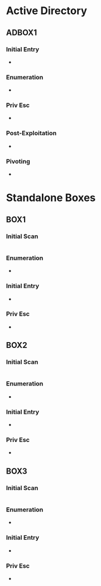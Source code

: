 # Active Directory
## ADBOX1
### Initial Entry
- 
### Enumeration
- 
### Priv Esc
- 
### Post-Exploitation
- 
### Pivoting
- 
# Standalone Boxes
## BOX1
### Initial Scan
```c

```
### Enumeration
- 
### Initial Entry
- 
### Priv Esc
- 
## BOX2
### Initial Scan
```c

```
### Enumeration
- 
### Initial Entry
- 
### Priv Esc 
- 
## BOX3
### Initial Scan
```c

```
### Enumeration
- 
### Initial Entry
- 
### Priv Esc 
- 
